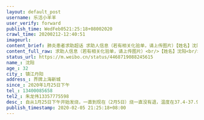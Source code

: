 ```yaml
---
layout: default_post
username: 乐活小羊羊
user_verify: forward
publish_time: WedFeb0521:25:18+08002020
crawl_time: 20200212-12:40:51
imageurl: 
content_brief: 肺炎患者求助超话 求助人信息（若有相关化验单，请上传图片）【姓名】沈阳【年龄】32【所在城市】镇江丹阳【所在小区、社区】界牌上海新城【患病时间】2020年1月25日下午【联系方式】13400085658【其他紧急联系人】朱龙伟13357775598【病情描述】自从1月25日下午开始发烧，一直到现在（2月 ...全文
content_full_raw: 求助人信息（若有相关化验单，请上传图片）<br/>【姓名】沈阳<br/>【年龄】32<br/>【所在城市】镇江丹阳<br/>【所在小区、社区】界牌上海新城<br/>【患病时间】2020年1月25日下午<br/>【联系方式】13400085658<br/>【其他紧急联系人】朱龙伟13357775598<br/>【病情描述】自从1月25日下午开始发烧，一直到现在（2月5日）烧一直没有退，温度在37.4-37.9之间徘徊，属于低烧，除此之外没有其他症状，做了血常规和CT都正常。正因为如此，我跑了镇上的医院，丹阳市人民医院，镇江第一人民医院，给我的答复都是我的症状太轻，回家自我隔离。但是，我家里有个一岁半的女儿，还有年迈的婆婆，真的好怕传染给她们，上级政府能不能帮帮我<ahref='/n/人民日报'>@人民日报</a><ahref='/n/人民网'>@人民网</a><adata-url="http://t.cn/RXm7dWt"href="http://weibo.com/p/1001018008632118100000000"data-hide=""><spanclass='url-icon'><imgstyle='width:1rem;height:1rem'src='https://h5.sinaimg.cn/upload/2015/09/25/3/timeline_card_small_location_default.png'></span><spanclass="surl-text">丹阳市</span></a>
status_url: https://m.weibo.cn/status/4468719088245615
name_: 沈阳
age_: 32
city_: 镇江丹阳
address_: 界牌上海新城
since_: 2020年1月25日下午
tel_: 13400085658
tel2_: 朱龙伟13357775598
desc_: 自从1月25日下午开始发烧，一直到现在（2月5日）烧一直没有退，温度在37.4-37.9之间徘徊，属于低烧，除此之外没有其他症状，做了血常规和CT都正常。正因为如此，我跑了镇上的医院，丹阳市人民医院，镇江第一人民医院，给我的答复都是我的症状太轻，回家自我隔离。但是，我家里有个一岁半的女儿，还有年迈的婆婆，真的好怕传染给她们，上级政府能不能帮帮我<ahref='/n/人民日报'>@人民日报</a><ahref='/n/人民网'>@人民网</a><adata-url="http//t.cn/RXm7dWt"href="http//weibo.com/p/1001018008632118100000000"data-hide=""><spanclass='url-icon'><imgstyle='width1rem;height1rem'src='https//h5.sinaimg.cn/upload/2015/09/25/3/timeline_card_small_location_default.png'></span><spanclass="surl-text">丹阳市</span></a>
publish_timestamp: 2020-02-05 21:25:18+08:00
---
```

